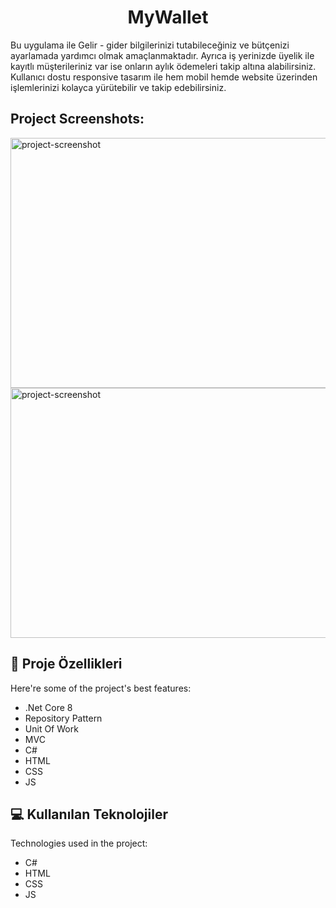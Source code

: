 <h1 align="center" id="title">MyWallet</h1>

<p id="description">Bu uygulama ile Gelir - gider bilgilerinizi tutabileceğiniz ve bütçenizi ayarlamada yardımcı olmak amaçlanmaktadır. Ayrıca iş yerinizde üyelik ile kayıtlı müşterileriniz var ise onların aylık ödemeleri takip altına alabilirsiniz. Kullanıcı dostu responsive tasarım ile hem mobil hemde website üzerinden işlemlerinizi kolayca yürütebilir ve takip edebilirsiniz.</p>

<h2>Project Screenshots:</h2>

<img src="https://r.resimlink.com/OT3WzU-.png" alt="project-screenshot" width="750" height="400/">
<img src="https://drive.google.com/file/d/1Sm4uq7W18eH9F721HrKAslroLZhb3L7i/view" alt="project-screenshot" width="750" height="400/">

  
  
<h2>🧐 Proje Özellikleri</h2>

Here're some of the project's best features:

*   .Net Core 8
*   Repository Pattern
*   Unit Of Work
*   MVC
*   C#
*   HTML
*   CSS
*   JS

  
<h2>💻 Kullanılan Teknolojiler</h2>

Technologies used in the project:

*   C#
*   HTML
*   CSS
*   JS
